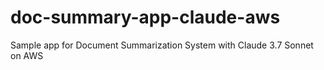 # doc-summary-app-claude-aws
Sample app for Document Summarization System with Claude 3.7 Sonnet on AWS
